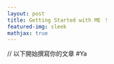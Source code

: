 ```yaml
---
layout: post
title: Getting Started with ME ！
featured-img: sleek
mathjax: true
---
```


// 以下開始撰寫你的文章
#Ya
